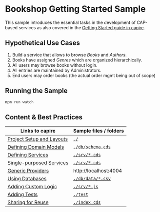 # Bookshop Getting Started Sample

This sample introduces the essential tasks in the development of CAP-based services as also covered in the [Getting Started guide in capire](https://cap.cloud.sap/docs/get-started/in-a-nutshell).

## Hypothetical Use Cases

1. Build a service that allows to browse _Books_ and _Authors_.
2. Books have assigned _Genres_ which are organized hierarchically.
3. All users may browse books without login.
4. All entries are maintained by Administrators.
5. End users may order books (the actual order mgmt being out of scope)

## Running the Sample

```sh
npm run watch
```

## Content & Best Practices

| Links to capire                                                                                           | Sample files / folders               |
| --------------------------------------------------------------------------------------------------------- | ------------------------------------ |
| [Project Setup and Layouts](https://cap.cloud.sap/docs/get-started/projects#sharing-and-reusing-content)  | [`./`](./)                           |
| [Defining Domain Models](https://cap.cloud.sap/docs/guides/domain-models)                                 | [`./db/schema.cds`](./db/schema.cds) |
| [Defining Services](https://cap.cloud.sap/docs/guides/providing-services)                                 | [`./srv/*.cds`](./srv)               |
| [Single-purposed Services](https://cap.cloud.sap/docs/guides/providing-services#single-purposed-services) | [`./srv/*.cds`](./srv)               |
| [Generic Providers](https://cap.cloud.sap/docs/guides/generic-providers)                                  | http://localhost:4004                |
| [Using Databases](https://cap.cloud.sap/docs/guides/databases)                                            | [`./db/data/*.csv`](./db/data)       |
| [Adding Custom Logic](https://cap.cloud.sap/docs/guides/service-impl)                                     | [`./srv/*.js`](./srv)                |
| [Adding Tests](https://cap.cloud.sap/docs/guides/testing)                                                 | [`./test`](./test)                   |
| [Sharing for Reuse](https://cap.cloud.sap/docs/get-started/projects#sharing-and-reusing-content)          | [`./index.cds`](./index.cds)         |
